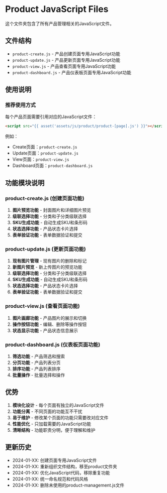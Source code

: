 # Product JavaScript Files

这个文件夹包含了所有产品管理相关的JavaScript文件。

## 文件结构

- `product-create.js` - 产品创建页面专用JavaScript功能
- `product-update.js` - 产品更新页面专用JavaScript功能
- `product-view.js` - 产品查看页面专用JavaScript功能
- `product-dashboard.js` - 产品仪表板页面专用JavaScript功能

## 使用说明

### 推荐使用方式
每个产品页面需要引用对应的JavaScript文件：
```html
<script src="{{ asset('assets/js/product/product-[page].js') }}"></script>
```

例如：
- Create页面：`product-create.js`
- Update页面：`product-update.js`
- View页面：`product-view.js`
- Dashboard页面：`product-dashboard.js`

## 功能模块说明

### product-create.js (创建页面功能)
1. **图片预览功能** - 封面图片和详细图片预览
2. **级联选择功能** - 分类和子分类级联选择
3. **SKU生成功能** - 自动生成SKU和条形码
4. **状态选择功能** - 产品状态卡片选择
5. **表单验证功能** - 表单数据验证和提交

### product-update.js (更新页面功能)
1. **现有图片管理** - 现有图片的删除和标记
2. **新图片预览** - 新上传图片的预览功能
3. **级联选择功能** - 分类和子分类级联选择
4. **SKU生成功能** - 自动生成SKU和条形码
5. **状态选择功能** - 产品状态卡片选择
6. **表单验证功能** - 表单数据验证和提交

### product-view.js (查看页面功能)
1. **图片画廊功能** - 产品图片的展示和切换
2. **操作按钮功能** - 编辑、删除等操作按钮
3. **状态显示功能** - 产品状态信息展示

### product-dashboard.js (仪表板页面功能)
1. **筛选功能** - 产品筛选和搜索
2. **分页功能** - 产品列表分页
3. **排序功能** - 产品列表排序
4. **批量操作** - 批量选择和操作

## 优势

1. **模块化设计** - 每个页面有独立的JavaScript文件
2. **功能分离** - 不同页面的功能互不干扰
3. **易于维护** - 修改某个页面的功能只需要改对应文件
4. **性能优化** - 只加载需要的JavaScript功能
5. **清晰结构** - 功能职责分明，便于理解和维护

## 更新历史

- 2024-01-XX: 创建页面专用JavaScript文件
- 2024-01-XX: 重新组织文件结构，移至product文件夹
- 2024-01-XX: 优化JavaScript代码，移除重复功能
- 2024-01-XX: 统一命名规范和代码风格
- 2024-01-XX: 删除未使用的product-management.js文件
